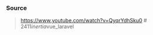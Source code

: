 ### Source

> https://www.youtube.com/watch?v=QyqrYdhSku0
#   2 4 1 1 _ i n e r t i a _ v u e _ l a r a v e l  
 